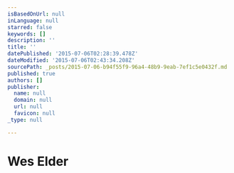 ```yaml
---
isBasedOnUrl: null
inLanguage: null
starred: false
keywords: []
description: ''
title: ''
datePublished: '2015-07-06T02:28:39.478Z'
dateModified: '2015-07-06T02:43:34.208Z'
sourcePath: _posts/2015-07-06-b94f55f9-96a4-48b9-9eab-7ef1c5e0432f.md
published: true
authors: []
publisher:
  name: null
  domain: null
  url: null
  favicon: null
_type: null

---
```

# Wes Elder